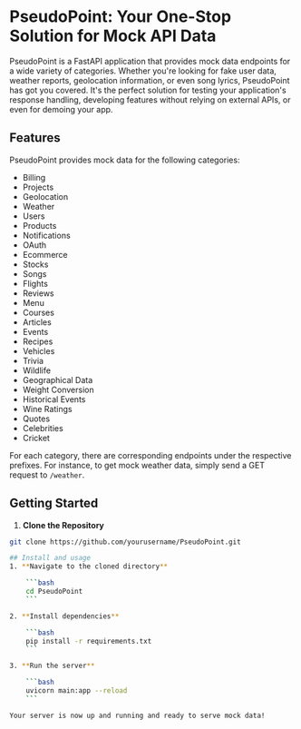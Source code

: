 # PseudoPoint: Your One-Stop Solution for Mock API Data

PseudoPoint is a FastAPI application that provides mock data endpoints for a wide variety of categories. Whether you're looking for fake user data, weather reports, geolocation information, or even song lyrics, PseudoPoint has got you covered. It's the perfect solution for testing your application's response handling, developing features without relying on external APIs, or even for demoing your app.

## Features

PseudoPoint provides mock data for the following categories:

- Billing
- Projects
- Geolocation
- Weather
- Users
- Products
- Notifications
- OAuth
- Ecommerce
- Stocks
- Songs
- Flights
- Reviews
- Menu
- Courses
- Articles
- Events
- Recipes
- Vehicles
- Trivia
- Wildlife
- Geographical Data
- Weight Conversion
- Historical Events
- Wine Ratings
- Quotes
- Celebrities
- Cricket

For each category, there are corresponding endpoints under the respective prefixes. For instance, to get mock weather data, simply send a GET request to `/weather`.

## Getting Started

1. **Clone the Repository**
```bash
git clone https://github.com/yourusername/PseudoPoint.git

## Install and usage
1. **Navigate to the cloned directory**

    ```bash
    cd PseudoPoint
    ```

2. **Install dependencies**

    ```bash
    pip install -r requirements.txt
    ```

3. **Run the server**

    ```bash
    uvicorn main:app --reload
    ```

Your server is now up and running and ready to serve mock data!